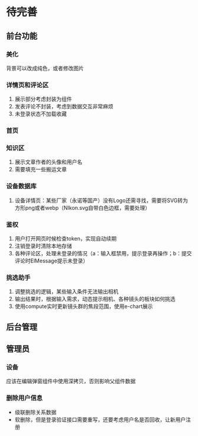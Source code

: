 # 待完善

## 前台功能

### 美化

背景可以改成纯色，或者修改图片

### 详情页和评论区

1. 展示部分考虑封装为组件
2. 发表评论不封装，考虑到数据交互非常麻烦
3. 未登录状态不加载收藏

### 首页

### 知识区

1. 展示文章作者的头像和用户名
2. 需要填充一些搬运文章

### 设备数据库

1. 设备详情页：某些厂家（永诺等国产）没有Logo还需寻找，需要将SVG转为方形png或者webp（NIkon.svg自带白色边框，需要处理）

### 鉴权

1. 用户打开网页时候检查token，实现自动续期
2. 注销登录时清除本地存储
3. 各种评论区，处理未登录的情况（a：输入框禁用，提示登录再操作；b：提交评论时ElMessage提示未登录）

### 挑选助手

1. 调整挑选的逻辑，某些输入条件无法输出相机
2. 输出结果时，根据输入需求，动态提示相机、各种镜头的板块如何挑选
3. 使用compute实时更新镜头群的焦段范围，使用e-chart展示

## 后台管理

## 管理员

### 设备

应该在编辑弹窗组件中使用深拷贝，否则影响父组件数据

### 删除用户信息

- 级联删除关系数据
- 软删除，但是登录验证接口需要重写，还要考虑用户名是否回收，让新用户注册
